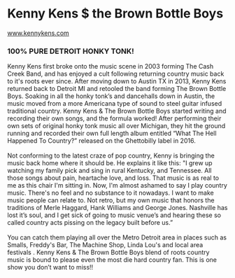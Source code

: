 <h1>Kenny Kens $ the Brown Bottle Boys</h1>
<a href="http://kennykens.com/">www.kennykens.com</a>
<h3>100% PURE DETROIT HONKY TONK!</h3>
<p>
Kenny Kens first broke onto the music scene in 2003 forming The Cash Creek Band, and has enjoyed a cult following returning country music back to it's roots ever since. After moving down to Austin TX in 2013, Kenny Kens returned back to Detroit MI and retooled the band forming The Brown Bottle Boys. Soaking in all the honky tonk’s and dancehalls down in Austin, the music moved from a more Americana type of sound to steel guitar infused traditional country. Kenny Kens & The Brown Bottle Boys started writing and recording their own songs, and the formula worked! After performing their own sets of original honky tonk music all over Michigan, they hit the ground running and recorded their own full length album entitled “What The Hell Happened To Country?” released on the Ghettobilly label in 2016.
<br/><br/>
Not conforming to the latest craze of pop country, Kenny is bringing the music back home where it should be. He explains it like this: "I grew up watching my family pick and sing in rural Kentucky, and Tennessee. All those songs about pain, heartache love, and loss. That music is as real to me as this chair I'm sitting in. Now, I'm almost ashamed to say I play country music. There's no feel and no substance to it nowadays. I want to make music people can relate to. Not retro, but my own music that honors the traditions of Merle Haggard, Hank Williams and George Jones. Nashville has lost it’s soul, and I get sick of going to music venue’s and hearing these so called country acts pissing on the legacy built before us.”
<br/><br/>
You can catch them playing all over the Metro Detroit area in places such as Smalls, Freddy's Bar, The Machine Shop,  Linda Lou's and local area festivals . Kenny Kens & The Brown Bottle Boys blend of roots country music is bound to please even the most die hard country fan. This is one show you don’t want to miss!!
</p>
